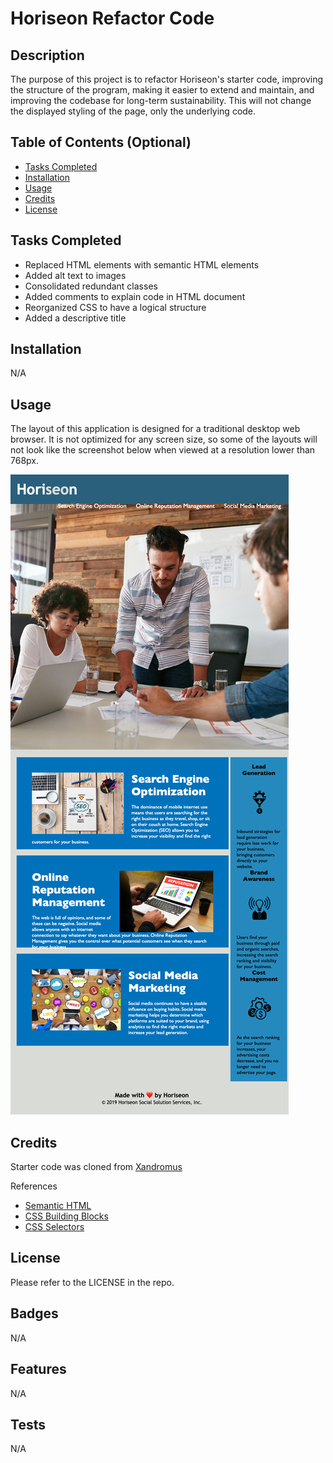 # Horiseon Refactor Code

## Description

The purpose of this project is to refactor Horiseon's starter code, improving the structure of the program, making it easier to extend and maintain, and improving the codebase for long-term sustainability. This will not change the displayed styling of the page, only the underlying code.

## Table of Contents (Optional)

- [Tasks Completed](#TasksCompleted)
- [Installation](#installation)
- [Usage](#usage)
- [Credits](#credits)
- [License](#license)

## Tasks Completed

* Replaced HTML elements with semantic HTML elements
* Added alt text to images
* Consolidated redundant classes
* Added comments to explain code in HTML document
* Reorganized CSS to have a logical structure
* Added a descriptive title

## Installation

N/A

## Usage

The layout of this application is designed for a traditional desktop web browser. It is not optimized for any screen size, so some of the layouts will not look like the screenshot below when viewed at a resolution lower than 768px. 

![Horiseon webpage screenshot](Develop/assets/images/horiseon-webpage-screenshot.png)

## Credits

Starter code was cloned from [Xandromus](https://github.com/coding-boot-camp/urban-octo-telegram.git)

References
* [Semantic HTML](https://web.dev/learn/html/semantic-html/)
* [CSS Building Blocks](https://developer.mozilla.org/en-US/docs/Learn/CSS/Building_blocks)
* [CSS Selectors](https://www.w3schools.com/css/css_selectors.asp)

## License

Please refer to the LICENSE in the repo. 

## Badges

N/A

## Features

N/A

## Tests

N/A